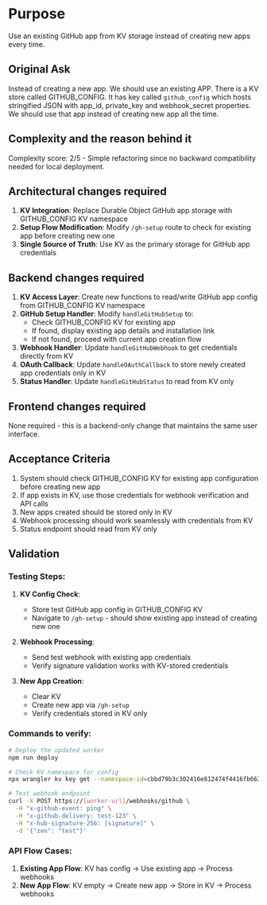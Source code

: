 # Purpose

Use an existing GitHub app from KV storage instead of creating new apps every time.

## Original Ask

Instead of creating a new app. We should use an existing APP. There is a KV store called GITHUB_CONFIG. It has key called `github_config` which hosts stringified JSON with app_id, private_key and webhook_secret properties. We should use that app instead of creating new app all the time.

## Complexity and the reason behind it

Complexity score: 2/5 - Simple refactoring since no backward compatibility needed for local deployment.

## Architectural changes required

1. **KV Integration**: Replace Durable Object GitHub app storage with GITHUB_CONFIG KV namespace
2. **Setup Flow Modification**: Modify `/gh-setup` route to check for existing app before creating new one
3. **Single Source of Truth**: Use KV as the primary storage for GitHub app credentials

## Backend changes required

1. **KV Access Layer**: Create new functions to read/write GitHub app config from GITHUB_CONFIG KV namespace
2. **GitHub Setup Handler**: Modify `handleGitHubSetup` to:
   - Check GITHUB_CONFIG KV for existing app
   - If found, display existing app details and installation link
   - If not found, proceed with current app creation flow
3. **Webhook Handler**: Update `handleGitHubWebhook` to get credentials directly from KV
4. **OAuth Callback**: Update `handleOAuthCallback` to store newly created app credentials only in KV
5. **Status Handler**: Update `handleGitHubStatus` to read from KV only

## Frontend changes required

None required - this is a backend-only change that maintains the same user interface.

## Acceptance Criteria

1. System should check GITHUB_CONFIG KV for existing app configuration before creating new app
2. If app exists in KV, use those credentials for webhook verification and API calls
3. New apps created should be stored only in KV
4. Webhook processing should work seamlessly with credentials from KV
5. Status endpoint should read from KV only

## Validation

### Testing Steps:
1. **KV Config Check**: 
   - Store test GitHub app config in GITHUB_CONFIG KV
   - Navigate to `/gh-setup` - should show existing app instead of creating new one
   
2. **Webhook Processing**:
   - Send test webhook with existing app credentials
   - Verify signature validation works with KV-stored credentials
   
3. **New App Creation**:
   - Clear KV
   - Create new app via `/gh-setup`
   - Verify credentials stored in KV only

### Commands to verify:
```bash
# Deploy the updated worker
npm run deploy

# Check KV namespace for config
npx wrangler kv key get --namespace-id=cbbd79b3c302416e812474f4416fb663 "github_config"

# Test webhook endpoint
curl -X POST https://[worker-url]/webhooks/github \
  -H "x-github-event: ping" \
  -H "x-github-delivery: test-123" \
  -H "x-hub-signature-256: [signature]" \
  -d '{"zen": "test"}'
```

### API Flow Cases:
1. **Existing App Flow**: KV has config → Use existing app → Process webhooks
2. **New App Flow**: KV empty → Create new app → Store in KV → Process webhooks